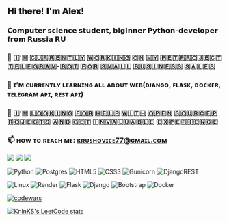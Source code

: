 ## 𝐇𝐢 𝐭𝐡𝐞𝐫𝐞! 𝐈'𝐦 𝐀𝐥𝐞𝐱!


### 𝗖𝗼𝗺𝗽𝘂𝘁𝗲𝗿 𝘀𝗰𝗶𝗲𝗻𝗰𝗲 𝘀𝘁𝘂𝗱𝗲𝗻𝘁, 𝗯𝗶𝗴𝗶𝗻𝗻𝗲𝗿 𝗣𝘆𝘁𝗵𝗼𝗻-𝗱𝗲𝘃𝗲𝗹𝗼𝗽𝗲𝗿 𝗳𝗿𝗼𝗺 𝗥𝘂𝘀𝘀𝗶𝗮 𝗥𝗨  



### 🔭 ​🇮​’​🇲​ ​🇨​​🇺​​🇷​​🇷​​🇪​​🇳​​🇹​​🇱​​🇾​ ​🇼​​🇴​​🇷​​🇰​​🇮​​🇳​​🇬​ ​🇴​​🇳​ ​🇲​​🇾​ ​🇵​​🇪​​🇹​ ​🇵​​🇷​​🇴​​🇯​​🇪​​🇨​​🇹​ ​🇹​​🇪​​🇱​​🇪​​🇬​​🇷​​🇦​​🇲​-​🇧​​🇴​​🇹​ ​🇫​​🇴​​🇷​ ​🇸​​🇲​​🇦​​🇱​​🇱​ ​🇧​​🇺​​🇸​​🇮​​🇳​​🇪​​🇸​​🇸​ ​🇸​​🇦​​🇱​​🇪​​🇸​
### 🌱 ɪ’ᴍ ᴄᴜʀʀᴇɴᴛʟʏ ʟᴇᴀʀɴɪɴɢ ᴀʟʟ ᴀʙᴏᴜᴛ ᴡᴇʙ(ᴅᴊᴀɴɢᴏ, ꜰʟᴀꜱᴋ, ᴅᴏᴄᴋᴇʀ, ᴛᴇʟᴇɢʀᴀᴍ ᴀᴘɪ, ʀᴇꜱᴛ ᴀᴘɪ)
### 🤔 ​🇮​’​🇲​ ​🇱​​🇴​​🇴​​🇰​​🇮​​🇳​​🇬​ ​🇫​​🇴​​🇷​ ​🇭​​🇪​​🇱​​🇵​ ​🇼​​🇮​​🇹​​🇭​ ​🇴​​🇵​​🇪​​🇳​ ​🇸​​🇴​​🇺​​🇷​​🇨​​🇪​ ​🇵​​🇷​​🇴​​🇯​​🇪​​🇨​​🇹​​🇸​ ​🇦​​🇳​​🇩​ ​🇬​​🇪​​🇹​ ​🇮​​🇳​​🇻​​🇦​​🇱​​🇺​​🇦​​🇧​​🇱​​🇪​ ​🇪​​🇽​​🇵​​🇪​​🇷​​🇮​​🇪​​🇳​​🇨​​🇪​
### 📫 ʜᴏᴡ ᴛᴏ ʀᴇᴀᴄʜ ᴍᴇ: ᴋʀᴜꜱʜᴏᴠɪᴄᴇ77@ɢᴍᴀɪʟ.ᴄᴏᴍ


![](https://github-profile-summary-cards.vercel.app/api/cards/profile-details?username=Krushovice&theme=solarized_dark)
![](https://github-profile-summary-cards.vercel.app/api/cards/stats?username=Krushovice&theme=solarized_dark) 
![](https://github-profile-summary-cards.vercel.app/api/cards/repos-per-language?username=Krushovice&theme=solarized_dark)


![Python](https://img.shields.io/badge/python-3670A0?style=for-the-badge&logo=python&logoColor=ffdd54) ![Postgres](https://img.shields.io/badge/postgres-%23316192.svg?style=for-the-badge&logo=postgresql&logoColor=white) ![HTML5](https://img.shields.io/badge/html5-%23E34F26.svg?style=for-the-badge&logo=html5&logoColor=white) ![CSS3](https://img.shields.io/badge/css3-%231572B6.svg?style=for-the-badge&logo=css3&logoColor=white) 
![Gunicorn](https://img.shields.io/badge/gunicorn-%298729.svg?style=for-the-badge&logo=gunicorn&logoColor=white) 	![DjangoREST](https://img.shields.io/badge/DJANGO-REST-ff1709?style=for-the-badge&logo=django&logoColor=white&color=ff1709&labelColor=gray)


![Linux](https://img.shields.io/badge/Linux-FCC624?style=for-the-badge&logo=linux&logoColor=black)
![Render](https://img.shields.io/badge/Render-%46E3B7.svg?style=for-the-badge&logo=render&logoColor=white) 
![Flask](https://img.shields.io/badge/flask-%23000.svg?style=for-the-badge&logo=flask&logoColor=white)
![Django](https://img.shields.io/badge/django-%23092E20.svg?style=for-the-badge&logo=django&logoColor=white) 
![Bootstrap](https://img.shields.io/badge/bootstrap-%238511FA.svg?style=for-the-badge&logo=bootstrap&logoColor=white)
![Docker](https://img.shields.io/badge/docker-%230db7ed.svg?style=for-the-badge&logo=docker&logoColor=white)



[![codewars](https://www.codewars.com/users/Krushovice77/badges/large)](https://www.codewars.com/users/Krushovice77) 


[![KnlnKS's LeetCode stats](https://leetcode-stats-six.vercel.app/api?username=Krushovice&theme=dark)](https://github.com/KnlnKS/leetcode-stats)
